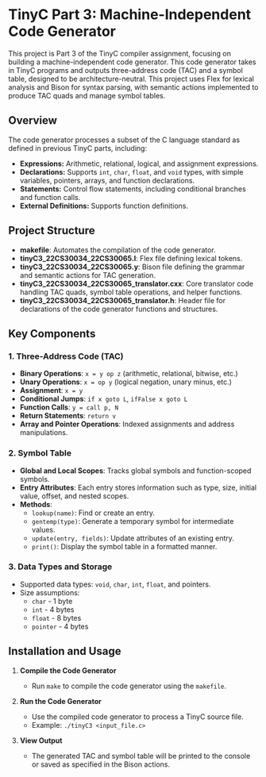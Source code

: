 # TinyC Part 3: Machine-Independent Code Generator

This project is Part 3 of the TinyC compiler assignment, focusing on building a machine-independent code generator. This code generator takes in TinyC programs and outputs three-address code (TAC) and a symbol table, designed to be architecture-neutral. This project uses Flex for lexical analysis and Bison for syntax parsing, with semantic actions implemented to produce TAC quads and manage symbol tables.

## Overview

The code generator processes a subset of the C language standard as defined in previous TinyC parts, including:
- **Expressions:** Arithmetic, relational, logical, and assignment expressions.
- **Declarations:** Supports `int`, `char`, `float`, and `void` types, with simple variables, pointers, arrays, and function declarations.
- **Statements:** Control flow statements, including conditional branches and function calls.
- **External Definitions:** Supports function definitions.

## Project Structure

- **makefile**: Automates the compilation of the code generator.
- **tinyC3_22CS30034_22CS30065.l**: Flex file defining lexical tokens.
- **tinyC3_22CS30034_22CS30065.y**: Bison file defining the grammar and semantic actions for TAC generation.
- **tinyC3_22CS30034_22CS30065_translator.cxx**: Core translator code handling TAC quads, symbol table operations, and helper functions.
- **tinyC3_22CS30034_22CS30065_translator.h**: Header file for declarations of the code generator functions and structures.

## Key Components

### 1. **Three-Address Code (TAC)**
   - **Binary Operations**: `x = y op z` (arithmetic, relational, bitwise, etc.)
   - **Unary Operations**: `x = op y` (logical negation, unary minus, etc.)
   - **Assignment**: `x = y`
   - **Conditional Jumps**: `if x goto L`, `ifFalse x goto L`
   - **Function Calls**: `y = call p, N`
   - **Return Statements**: `return v`
   - **Array and Pointer Operations**: Indexed assignments and address manipulations.

### 2. **Symbol Table**
   - **Global and Local Scopes**: Tracks global symbols and function-scoped symbols.
   - **Entry Attributes**: Each entry stores information such as type, size, initial value, offset, and nested scopes.
   - **Methods**:
     - `lookup(name)`: Find or create an entry.
     - `gentemp(type)`: Generate a temporary symbol for intermediate values.
     - `update(entry, fields)`: Update attributes of an existing entry.
     - `print()`: Display the symbol table in a formatted manner.

### 3. **Data Types and Storage**
   - Supported data types: `void`, `char`, `int`, `float`, and pointers.
   - Size assumptions:
     - `char` - 1 byte
     - `int` - 4 bytes
     - `float` - 8 bytes
     - `pointer` - 4 bytes

## Installation and Usage

1. **Compile the Code Generator**
   - Run `make` to compile the code generator using the `makefile`.

2. **Run the Code Generator**
   - Use the compiled code generator to process a TinyC source file.
   - Example: `./tinyC3 <input_file.c>`

3. **View Output**
   - The generated TAC and symbol table will be printed to the console or saved as specified in the Bison actions.
